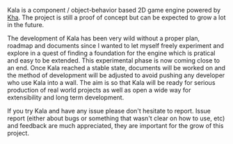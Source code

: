 Kala is a component / object-behavior based 2D game engine powered by [Kha](https://github.com/KTXSoftware/Kha). The project is still a proof of concept but can be expected to grow a lot in the future.

The development of Kala has been very wild without a proper plan, roadmap and documents since I wanted to let myself freely experiment and explore in a quest of finding a foundation for the engine which is pratical and easy to be extended. This experimental phase is now coming close to an end. Once Kala reached a stable state, documents will be worked on and the method of development will be adjusted to avoid pushing any developer who use Kala into a wall. The aim is so that Kala will be ready for serious production of real world projects as well as open a wide way for extensibility and long term development.

If you try Kala and have any issue please don't hesitate to report. Issue report (either about bugs or something that wasn't clear on how to use, etc) and feedback are much appreciated, they are important for the grow of this project.
